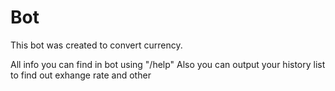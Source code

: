 # Bot
This bot was created to convert currency. 


All info you can find in bot using "/help"
Also you can output your history list to find out exhange rate and other 
